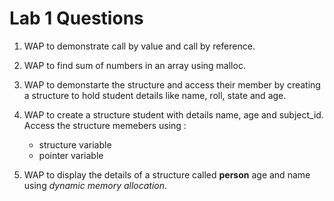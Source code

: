 # Lab 1 Questions

1. WAP to demonstrate call by value and call by reference.

2. WAP to find sum of numbers in an array using malloc.

3. WAP to demonstarte the structure and access their member by creating a structure to hold student details like name, roll, state and age.

4. WAP to create a structure student with details name, age and subject_id. Access the structure memebers using :
    - structure variable
    - pointer variable

5. WAP to display the details of a structure called **person** age and name using *dynamic memory allocation*.